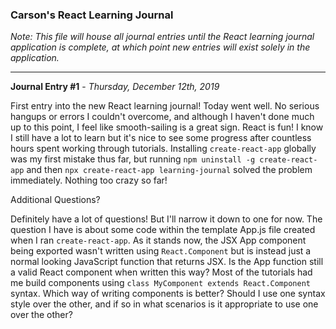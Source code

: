 ### Carson's React Learning Journal

*Note: This file will house all journal entries until the React learning journal application is complete, at which point new entries will exist solely in the application.*
___

**Journal Entry #1** - *Thursday, December 12th, 2019*

First entry into the new React learning journal! Today went well. No serious hangups or errors I couldn't overcome, and although I haven't done much up to this point, I feel like smooth-sailing is a great sign. React is fun! I know I still have a lot to learn but it's nice to see some progress after countless hours spent working through tutorials. Installing ```create-react-app``` globally was my first mistake thus far, but running ```npm uninstall -g create-react-app``` and then ```npx create-react-app learning-journal``` solved the problem immediately. Nothing too crazy so far!

Additional Questions?

Definitely have a lot of questions! But I'll narrow it down to one for now. The question I have is about some code within the template App.js file created when I ran ```create-react-app```. As it stands now, the JSX App component being exported wasn't written using ```React.Component``` but is instead just a normal looking JavaScript function that returns JSX. Is the App function still a valid React component when written this way? Most of the tutorials had me build components using ```class MyComponent extends React.Component``` syntax. Which way of writing components is better? Should I use one syntax style over the other, and if so in what scenarios is it appropriate to use one over the other?
